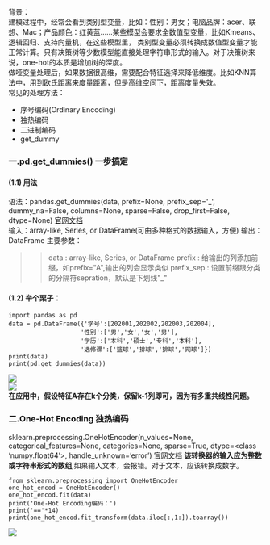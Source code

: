 背景：  
建模过程中，经常会看到类别型变量，比如：性别：男女；电脑品牌：acer、联想、Mac；产品颜色：红黄蓝……某些模型会要求全数值型变量，比如Kmeans、逻辑回归、支持向量机，在这些模型里，
类别型变量必须转换成数值型变量才能正常计算。只有决策树等少数模型能直接处理字符串形式的输入。对于决策树来说，one-hot的本质是增加树的深度。    
做哑变量处理后，如果数据很高维，需要配合特征选择来降低维度。比如KNN算法中，用到欧氏距离来度量距离，但是高维空间下，距离度量失效。  
常见的处理方法：  
- 序号编码(Ordinary Encoding) 
- 独热编码
- 二进制编码
- get_dummy

### 一.pd.get_dummies() 一步搞定
#### (1.1) 用法
语法：pandas.get_dummies(data, prefix=None, prefix_sep='_', dummy_na=False, columns=None, sparse=False, drop_first=False, dtype=None)
[官网文档](http://pandas.pydata.org/pandas-docs/stable/reference/api/pandas.get_dummies.html)  
输入：array-like, Series, or DataFrame(可由多种格式的数据输入，方便)
输出：DataFrame
主要参数：
>> data : array-like, Series, or DataFrame
>> prefix : 给输出的列添加前缀，如prefix="A",输出的列会显示类似
>> prefix_sep : 设置前缀跟分类的分隔符sepration，默认是下划线"_"
#### (1.2) 举个栗子：  
```
import pandas as pd
data = pd.DataFrame({'学号':[202001,202002,202003,202004],
                    '性别':['男','女','女','男'],
                    '学历':['本科','硕士','专科','本科'],
                    '选修课':['篮球','排球','排球','网球']})
print(data)
print(pd.get_dummies(data))
```
![](https://ftp.bmp.ovh/imgs/2020/12/9af84c015c56a87b.png)  
![](https://ftp.bmp.ovh/imgs/2020/12/95682a5631d22266.png)  
**在应用中，假设特征A存在k个分类，保留k-1列即可，因为有多重共线性问题。**  

### 二.One-Hot Encoding 独热编码
sklearn.preprocessing.OneHotEncoder(n_values=None, categorical_features=None, categories=None, sparse=True, dtype=<class ‘numpy.float64’>, handle_unknown=’error’)
[官网文档](https://scikit-learn.org/stable/modules/generated/sklearn.preprocessing.OneHotEncoder.html)
**该转换器的输入应为整数或字符串形式的数组**,如果输入文本，会报错。对于文本，应该转换成数字。  
```
from sklearn.preprocessing import OneHotEncoder
one_hot_encod = OneHotEncoder()
one_hot_encod.fit(data)
print('One-Hot Encoding编码：')
print('=='*14)
print(one_hot_encod.fit_transform(data.iloc[:,1:]).toarray()) 
```
![](https://ftp.bmp.ovh/imgs/2020/12/20ae37153009521b.png)  

